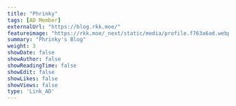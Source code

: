 ```yaml
---
title: "Phrinky"
tags: [AD Member]
externalUrl: "https://blog.rkk.moe/"
featureimage: "https://rkk.moe/_next/static/media/profile.f763a6ad.webp"
summary: "Phrinky's Blog"
weight: 3
showDate: false
showAuthor: false
showReadingTime: false
showEdit: false
showLikes: false
showViews: false
type: 'Link_AD'
---
```

